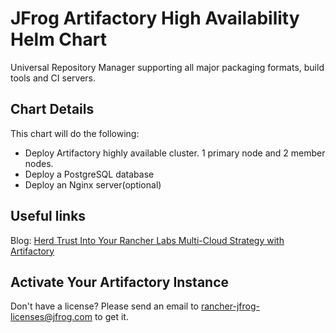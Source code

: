 # JFrog Artifactory High Availability Helm Chart

Universal Repository Manager supporting all major packaging formats, build tools and CI servers.

## Chart Details
This chart will do the following:

* Deploy Artifactory highly available cluster. 1 primary node and 2 member nodes.
* Deploy a PostgreSQL database
* Deploy an Nginx server(optional)

## Useful links
Blog: [Herd Trust Into Your Rancher Labs Multi-Cloud Strategy with Artifactory](https://jfrog.com/blog/herd-trust-into-your-rancher-labs-multi-cloud-strategy-with-artifactory/)

## Activate Your Artifactory Instance 
Don't have a license? Please send an email to [rancher-jfrog-licenses@jfrog.com](mailto:rancher-jfrog-licenses@jfrog.com) to get it.
